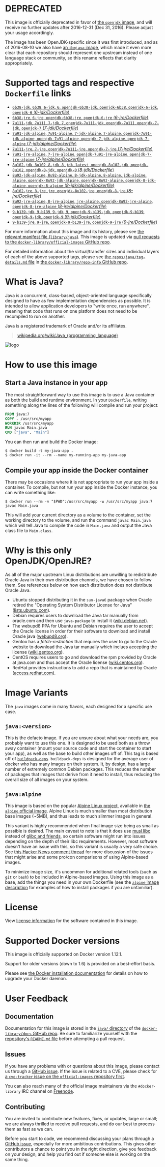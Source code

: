 # **DEPRECATED**

This image is officially deprecated in favor of [the `openjdk` image](https://hub.docker.com/_/openjdk/), and will receive no further updates after 2016-12-31 (Dec 31, 2016). Please adjust your usage accordingly.

The image has been OpenJDK-specific since it was first introduced, and as of 2016-08-10 we also have [an `ibmjava` image](https://hub.docker.com/_/ibmjava/), which made it even more clear that each repository should represent one upstream instead of one language stack or community, so this rename reflects that clarity appropriately.

# Supported tags and respective `Dockerfile` links

-	[`6b38-jdk`, `6b38`, `6-jdk`, `6`, `openjdk-6b38-jdk`, `openjdk-6b38`, `openjdk-6-jdk`, `openjdk-6` (*6-jdk/Dockerfile*)](https://github.com/docker-library/openjdk/blob/89851f0abc3a83cfad5248102f379d6a0bd3951a/6-jdk/Dockerfile)
-	[`6b38-jre`, `6-jre`, `openjdk-6b38-jre`, `openjdk-6-jre` (*6-jre/Dockerfile*)](https://github.com/docker-library/openjdk/blob/89851f0abc3a83cfad5248102f379d6a0bd3951a/6-jre/Dockerfile)
-	[`7u111-jdk`, `7u111`, `7-jdk`, `7`, `openjdk-7u111-jdk`, `openjdk-7u111`, `openjdk-7-jdk`, `openjdk-7` (*7-jdk/Dockerfile*)](https://github.com/docker-library/openjdk/blob/ac78a119a294925b60c8fe4e64c79abab1dd8dbf/7-jdk/Dockerfile)
-	[`7u91-jdk-alpine`, `7u91-alpine`, `7-jdk-alpine`, `7-alpine`, `openjdk-7u91-jdk-alpine`, `openjdk-7u91-alpine`, `openjdk-7-jdk-alpine`, `openjdk-7-alpine` (*7-jdk/alpine/Dockerfile*)](https://github.com/docker-library/openjdk/blob/54c64cf47d2b705418feb68b811419a223c5a040/7-jdk/alpine/Dockerfile)
-	[`7u111-jre`, `7-jre`, `openjdk-7u111-jre`, `openjdk-7-jre` (*7-jre/Dockerfile*)](https://github.com/docker-library/openjdk/blob/ac78a119a294925b60c8fe4e64c79abab1dd8dbf/7-jre/Dockerfile)
-	[`7u91-jre-alpine`, `7-jre-alpine`, `openjdk-7u91-jre-alpine`, `openjdk-7-jre-alpine` (*7-jre/alpine/Dockerfile*)](https://github.com/docker-library/openjdk/blob/54c64cf47d2b705418feb68b811419a223c5a040/7-jre/alpine/Dockerfile)
-	[`8u102-jdk`, `8u102`, `8-jdk`, `8`, `jdk`, `latest`, `openjdk-8u102-jdk`, `openjdk-8u102`, `openjdk-8-jdk`, `openjdk-8` (*8-jdk/Dockerfile*)](https://github.com/docker-library/openjdk/blob/baaaf7714f9c66e4c5decf2c108a2738b7186c7f/8-jdk/Dockerfile)
-	[`8u92-jdk-alpine`, `8u92-alpine`, `8-jdk-alpine`, `8-alpine`, `jdk-alpine`, `alpine`, `openjdk-8u92-jdk-alpine`, `openjdk-8u92-alpine`, `openjdk-8-jdk-alpine`, `openjdk-8-alpine` (*8-jdk/alpine/Dockerfile*)](https://github.com/docker-library/openjdk/blob/54c64cf47d2b705418feb68b811419a223c5a040/8-jdk/alpine/Dockerfile)
-	[`8u102-jre`, `8-jre`, `jre`, `openjdk-8u102-jre`, `openjdk-8-jre` (*8-jre/Dockerfile*)](https://github.com/docker-library/openjdk/blob/baaaf7714f9c66e4c5decf2c108a2738b7186c7f/8-jre/Dockerfile)
-	[`8u92-jre-alpine`, `8-jre-alpine`, `jre-alpine`, `openjdk-8u92-jre-alpine`, `openjdk-8-jre-alpine` (*8-jre/alpine/Dockerfile*)](https://github.com/docker-library/openjdk/blob/54c64cf47d2b705418feb68b811419a223c5a040/8-jre/alpine/Dockerfile)
-	[`9-b139-jdk`, `9-b139`, `9-jdk`, `9`, `openjdk-9-b139-jdk`, `openjdk-9-b139`, `openjdk-9-jdk`, `openjdk-9` (*9-jdk/Dockerfile*)](https://github.com/docker-library/openjdk/blob/6882089f1c079469c3e2cadca1ed8371fb8495f2/9-jdk/Dockerfile)
-	[`9-b139-jre`, `9-jre`, `openjdk-9-b139-jre`, `openjdk-9-jre` (*9-jre/Dockerfile*)](https://github.com/docker-library/openjdk/blob/6882089f1c079469c3e2cadca1ed8371fb8495f2/9-jre/Dockerfile)

For more information about this image and its history, please see [the relevant manifest file (`library/java`)](https://github.com/docker-library/official-images/blob/master/library/java). This image is updated via [pull requests to the `docker-library/official-images` GitHub repo](https://github.com/docker-library/official-images/pulls?q=label%3Alibrary%2Fjava).

For detailed information about the virtual/transfer sizes and individual layers of each of the above supported tags, please see [the `repos/java/tag-details.md` file](https://github.com/docker-library/repo-info/blob/master/repos/java/tag-details.md) in [the `docker-library/repo-info` GitHub repo](https://github.com/docker-library/repo-info).

# What is Java?

Java is a concurrent, class-based, object-oriented language specifically designed to have as few implementation dependencies as possible. It is intended to allow application developers to "write once, run anywhere", meaning that code that runs on one platform does not need to be recompiled to run on another.

Java is a registered trademark of Oracle and/or its affiliates.

> [wikipedia.org/wiki/Java_(programming_language)](http://en.wikipedia.org/wiki/Java_%28programming_language%29)

![logo](https://raw.githubusercontent.com/docker-library/docs/01c12653951b2fe592c1f93a13b4e289ada0e3a1/java/logo.png)

# How to use this image

## Start a Java instance in your app

The most straightforward way to use this image is to use a Java container as both the build and runtime environment. In your `Dockerfile`, writing something along the lines of the following will compile and run your project:

```dockerfile
FROM java:7
COPY . /usr/src/myapp
WORKDIR /usr/src/myapp
RUN javac Main.java
CMD ["java", "Main"]
```

You can then run and build the Docker image:

```console
$ docker build -t my-java-app .
$ docker run -it --rm --name my-running-app my-java-app
```

## Compile your app inside the Docker container

There may be occasions where it is not appropriate to run your app inside a container. To compile, but not run your app inside the Docker instance, you can write something like:

```console
$ docker run --rm -v "$PWD":/usr/src/myapp -w /usr/src/myapp java:7 javac Main.java
```

This will add your current directory as a volume to the container, set the working directory to the volume, and run the command `javac Main.java` which will tell Java to compile the code in `Main.java` and output the Java class file to `Main.class`.

# Why is this only OpenJDK/OpenJRE?

As all of the major upstream Linux distributions are unwilling to redistribute Oracle Java in their own distribution channels, we have chosen to follow them. See references below on how each distribution does not distribute Oracle Java.

-	Ubuntu stopped distributing it in the `sun-java6` package when Oracle retired the "Operating System Distributor License for Java" ([lists.ubuntu.com](https://lists.ubuntu.com/archives/ubuntu-security-announce/2011-December/001528.html)).
-	Debian requires users to download the Java tar manually from oracle.com and then use `java-package` to install it ([wiki.debian.net](https://wiki.debian.org/Java/Sun)).
-	The webupd8 PPA for Ubuntu and Debian requires the user to accept the Oracle license in order for their software to download and install Oracle java ([webupd8.org](http://www.webupd8.org/2012/09/install-oracle-java-8-in-ubuntu-via-ppa.html)).
-	Gentoo has a *fetch-restriction* that requires the user to go to the Oracle website to download the Java tar manually which inclues accepting the license ([wiki.gentoo.org](https://wiki.gentoo.org/wiki/Java)).
-	CentOS requires users to go and download the rpm provided by Oracle at java.com and thus accept the Oracle license ([wiki.centos.org](https://wiki.centos.org/HowTos/JavaRuntimeEnvironment)).
-	RedHat provides instructions to add a repo that is maintained by Oracle ([access.redhat.com](https://access.redhat.com/solutions/732883)).

# Image Variants

The `java` images come in many flavors, each designed for a specific use case.

## `java:<version>`

This is the defacto image. If you are unsure about what your needs are, you probably want to use this one. It is designed to be used both as a throw away container (mount your source code and start the container to start your app), as well as the base to build other images off of. This tag is based off of [`buildpack-deps`](https://registry.hub.docker.com/_/buildpack-deps/). `buildpack-deps` is designed for the average user of docker who has many images on their system. It, by design, has a large number of extremely common Debian packages. This reduces the number of packages that images that derive from it need to install, thus reducing the overall size of all images on your system.

## `java:alpine`

This image is based on the popular [Alpine Linux project](http://alpinelinux.org), available in [the `alpine` official image](https://hub.docker.com/_/alpine). Alpine Linux is much smaller than most distribution base images (~5MB), and thus leads to much slimmer images in general.

This variant is highly recommended when final image size being as small as possible is desired. The main caveat to note is that it does use [musl libc](http://www.musl-libc.org) instead of [glibc and friends](http://www.etalabs.net/compare_libcs.html), so certain software might run into issues depending on the depth of their libc requirements. However, most software doesn't have an issue with this, so this variant is usually a very safe choice. See [this Hacker News comment thread](https://news.ycombinator.com/item?id=10782897) for more discussion of the issues that might arise and some pro/con comparisons of using Alpine-based images.

To minimize image size, it's uncommon for additional related tools (such as `git` or `bash`) to be included in Alpine-based images. Using this image as a base, add the things you need in your own Dockerfile (see the [`alpine` image description](https://hub.docker.com/_/alpine/) for examples of how to install packages if you are unfamiliar).

# License

View [license information](http://openjdk.java.net/legal/gplv2+ce.html) for the software contained in this image.

# Supported Docker versions

This image is officially supported on Docker version 1.12.1.

Support for older versions (down to 1.6) is provided on a best-effort basis.

Please see [the Docker installation documentation](https://docs.docker.com/installation/) for details on how to upgrade your Docker daemon.

# User Feedback

## Documentation

Documentation for this image is stored in the [`java/` directory](https://github.com/docker-library/docs/tree/master/java) of the [`docker-library/docs` GitHub repo](https://github.com/docker-library/docs). Be sure to familiarize yourself with the [repository's `README.md` file](https://github.com/docker-library/docs/blob/master/README.md) before attempting a pull request.

## Issues

If you have any problems with or questions about this image, please contact us through a [GitHub issue](https://github.com/docker-library/java/issues). If the issue is related to a CVE, please check for [a `cve-tracker` issue on the `official-images` repository first](https://github.com/docker-library/official-images/issues?q=label%3Acve-tracker).

You can also reach many of the official image maintainers via the `#docker-library` IRC channel on [Freenode](https://freenode.net).

## Contributing

You are invited to contribute new features, fixes, or updates, large or small; we are always thrilled to receive pull requests, and do our best to process them as fast as we can.

Before you start to code, we recommend discussing your plans through a [GitHub issue](https://github.com/docker-library/java/issues), especially for more ambitious contributions. This gives other contributors a chance to point you in the right direction, give you feedback on your design, and help you find out if someone else is working on the same thing.
